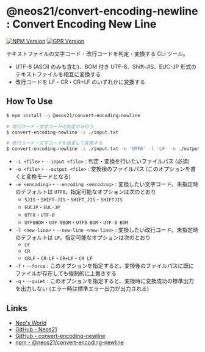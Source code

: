 # @neos21/convert-encoding-newline : Convert Encoding New Line

[![NPM Version](https://img.shields.io/npm/v/@neos21/convert-encoding-newline.svg)](https://www.npmjs.com/package/@neos21/convert-encoding-newline) [![GPR Version](https://img.shields.io/github/package-json/v/neos21/convert-encoding-newline?label=github)](https://github.com/Neos21/convert-encoding-newline/packages/1560217)

テキストファイルの文字コード・改行コードを判定・変換する CLI ツール。

- UTF-8 (ASCII のみも含む)、BOM 付き UTF-8、Shift-JIS、EUC-JP 形式のテキストファイルを相互に変換する
- 改行コードを LF・CR・CR+LF のいずれかに変換する


## How To Use

```bash
$ npm install -g @neos21/convert-encoding-newline

# 改行コード・文字コードの判定のみ行う
$ convert-encoding-newline -i ./input.txt

# 改行コード・文字コードを指定して変換する
$ convert-encoding-newline -i ./input.txt -e 'UTF8' -l 'LF' -o ./output.txt
```

- `-i <file>`・`--input <file>` : 判定・変換を行いたいファイルパス (必須)
- `-o <file>`・`--output <file>` : 変換後のファイルパス (このオプションを書くと変換モードとなる)
- `-e <encoding>`・`--encoding <encoding>` : 変換したい文字コード。未指定時のデフォルトは `UTF8`。指定可能なオプションは次のとおり
    - `SJIS`・`SHIFT-JIS`・`SHIFT_JIS`・`SHIFTJIS`
    - `EUCJP`・`EUC-JP`
    - `UTF8`・`UTF-8`
    - `UTF8BOM`・`UTF-8BOM`・`UTF8 BOM`・`UTF-8 BOM`
- `-l <new-line>`・`--new-line <new-line>` : 変換したい改行コード。未指定時のデフォルトは `LF`。指定可能なオプションは次のとおり
    - `LF`
    - `CR`
    - `CRLF`・`CR-LF`・`CR+LF`・`CR LF`
- `-f`・`--force` : このオプションを指定すると、変換後のファイルパスに既にファイルが存在しても強制的に上書きする
- `-q`・`--quiet` : このオプションを指定すると、変換時に変換成功の標準出力を出力しない (エラー時は標準エラー出力が出力される)


## Links

- [Neo's World](https://neos21.net/)
- [GitHub - Neos21](https://github.com/Neos21/)
- [GitHub - convert-encoding-newline](https://github.com/Neos21/convert-encoding-newline)
- [npm - @neos21/convert-encoding-newline](https://www.npmjs.com/package/@neos21/convert-encoding-newline)
